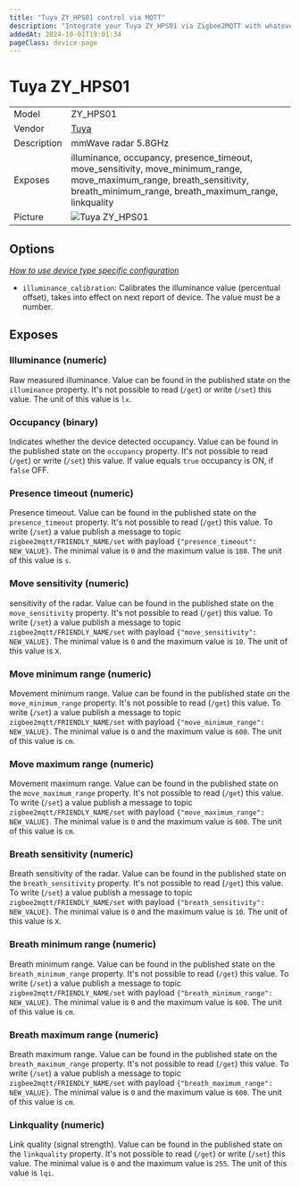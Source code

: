 ```yaml
---
title: "Tuya ZY_HPS01 control via MQTT"
description: "Integrate your Tuya ZY_HPS01 via Zigbee2MQTT with whatever smart home infrastructure you are using without the vendor's bridge or gateway."
addedAt: 2024-10-01T19:01:34
pageClass: device-page
---
```


<!-- !!!! -->
<!-- ATTENTION: This file is auto-generated through docgen! -->
<!-- You can only edit the "Notes"-Section between the two comment lines "Notes BEGIN" and "Notes END". -->
<!-- Do not use h1 or h2 heading within "## Notes"-Section. -->
<!-- !!!! -->

# Tuya ZY_HPS01

|     |     |
|-----|-----|
| Model | ZY_HPS01  |
| Vendor  | [Tuya](/supported-devices/#v=Tuya)  |
| Description | mmWave radar 5.8GHz |
| Exposes | illuminance, occupancy, presence_timeout, move_sensitivity, move_minimum_range, move_maximum_range, breath_sensitivity, breath_minimum_range, breath_maximum_range, linkquality |
| Picture | ![Tuya ZY_HPS01](https://www.zigbee2mqtt.io/images/devices/ZY_HPS01.png) |


<!-- Notes BEGIN: You can edit here. Add "## Notes" headline if not already present. -->


<!-- Notes END: Do not edit below this line -->



## Options
*[How to use device type specific configuration](../guide/configuration/devices-groups.md#specific-device-options)*

* `illuminance_calibration`: Calibrates the illuminance value (percentual offset), takes into effect on next report of device. The value must be a number.


## Exposes

### Illuminance (numeric)
Raw measured illuminance.
Value can be found in the published state on the `illuminance` property.
It's not possible to read (`/get`) or write (`/set`) this value.
The unit of this value is `lx`.

### Occupancy (binary)
Indicates whether the device detected occupancy.
Value can be found in the published state on the `occupancy` property.
It's not possible to read (`/get`) or write (`/set`) this value.
If value equals `true` occupancy is ON, if `false` OFF.

### Presence timeout (numeric)
Presence timeout.
Value can be found in the published state on the `presence_timeout` property.
It's not possible to read (`/get`) this value.
To write (`/set`) a value publish a message to topic `zigbee2mqtt/FRIENDLY_NAME/set` with payload `{"presence_timeout": NEW_VALUE}`.
The minimal value is `0` and the maximum value is `180`.
The unit of this value is `s`.

### Move sensitivity (numeric)
sensitivity of the radar.
Value can be found in the published state on the `move_sensitivity` property.
It's not possible to read (`/get`) this value.
To write (`/set`) a value publish a message to topic `zigbee2mqtt/FRIENDLY_NAME/set` with payload `{"move_sensitivity": NEW_VALUE}`.
The minimal value is `0` and the maximum value is `10`.
The unit of this value is `X`.

### Move minimum range (numeric)
Movement minimum range.
Value can be found in the published state on the `move_minimum_range` property.
It's not possible to read (`/get`) this value.
To write (`/set`) a value publish a message to topic `zigbee2mqtt/FRIENDLY_NAME/set` with payload `{"move_minimum_range": NEW_VALUE}`.
The minimal value is `0` and the maximum value is `600`.
The unit of this value is `cm`.

### Move maximum range (numeric)
Movement maximum range.
Value can be found in the published state on the `move_maximum_range` property.
It's not possible to read (`/get`) this value.
To write (`/set`) a value publish a message to topic `zigbee2mqtt/FRIENDLY_NAME/set` with payload `{"move_maximum_range": NEW_VALUE}`.
The minimal value is `0` and the maximum value is `600`.
The unit of this value is `cm`.

### Breath sensitivity (numeric)
Breath sensitivity of the radar.
Value can be found in the published state on the `breath_sensitivity` property.
It's not possible to read (`/get`) this value.
To write (`/set`) a value publish a message to topic `zigbee2mqtt/FRIENDLY_NAME/set` with payload `{"breath_sensitivity": NEW_VALUE}`.
The minimal value is `0` and the maximum value is `10`.
The unit of this value is `X`.

### Breath minimum range (numeric)
Breath minimum range.
Value can be found in the published state on the `breath_minimum_range` property.
It's not possible to read (`/get`) this value.
To write (`/set`) a value publish a message to topic `zigbee2mqtt/FRIENDLY_NAME/set` with payload `{"breath_minimum_range": NEW_VALUE}`.
The minimal value is `0` and the maximum value is `600`.
The unit of this value is `cm`.

### Breath maximum range (numeric)
Breath maximum range.
Value can be found in the published state on the `breath_maximum_range` property.
It's not possible to read (`/get`) this value.
To write (`/set`) a value publish a message to topic `zigbee2mqtt/FRIENDLY_NAME/set` with payload `{"breath_maximum_range": NEW_VALUE}`.
The minimal value is `0` and the maximum value is `600`.
The unit of this value is `cm`.

### Linkquality (numeric)
Link quality (signal strength).
Value can be found in the published state on the `linkquality` property.
It's not possible to read (`/get`) or write (`/set`) this value.
The minimal value is `0` and the maximum value is `255`.
The unit of this value is `lqi`.

